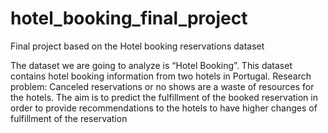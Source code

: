 # hotel_booking_final_project

Final project based on the Hotel booking reservations dataset

The dataset we are going to analyze is “Hotel Booking”. This dataset contains hotel booking information from two hotels in Portugal. Research problem: Canceled reservations or no shows are a waste of resources for the hotels. The aim is to predict the fulfillment of the booked reservation in order to provide recommendations to the hotels to have higher changes of fulfillment of the reservation

